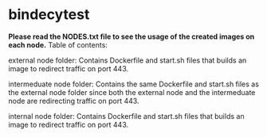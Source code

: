 # bindecytest
**Please read the NODES.txt file to see the usage of the created images on each node.**
Table of contents:

  external node folder:
    Contains Dockerfile and start.sh files that builds an image
    to redirect traffic on port 443.
    
  intermeduate node folder:
    Contains the same Dockerfile and start.sh files as the external node folder
    since both the external node and the intermeduate node are redirecting traffic on port 443.
    
  internal node folder:
    Contains Dockerfile and start.sh files that builds an image
    to redirect traffic on port 443.
    
